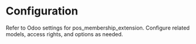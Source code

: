 # Configuration

Refer to Odoo settings for pos_membership_extension. Configure related models, access rights, and options as needed.

